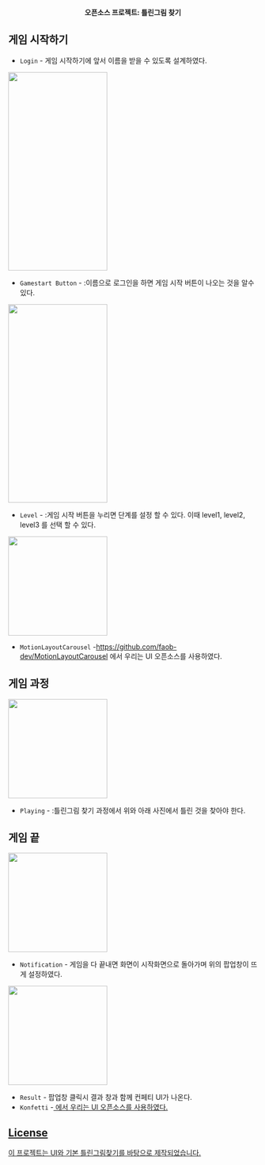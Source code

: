 

<p align="center">
  <strong> 오픈소스 프로젝트: 틀린그림 찾기</a></strong>
</p>
  
## 게임 시작하기
- `Login` - 게임 시작하기에 앞서 이름을 받을 수 있도록 설계하였다.
<img src="https://user-images.githubusercontent.com/114564687/205753037-b12c21d2-3d89-4fca-a66a-2bed94386857.png" width="200" height="400"/>

- `Gamestart Button` - :이름으로 로그인을 하면 게임 시작 버튼이 나오는 것을 알수 있다.
<img src="https://user-images.githubusercontent.com/114564687/205756063-3dd9fea5-5422-4bcd-8093-840fe4f16c0c.png" width="200" height="400"/>

- `Level` - :게임 시작 버튼을 누리면 단계를 설정 할 수 있다. 이때 level1, level2, level3 를 선택 할 수 있다.
<img src="https://user-images.githubusercontent.com/114564687/205758403-2730706f-0e68-405c-aa9f-9be287ee975b.png" width="200" heigt="400"/>

- `MotionLayoutCarousel` -https://github.com/faob-dev/MotionLayoutCarousel 에서 우리는 UI 오픈소스를 사용하였다. 

## 게임 과정

<img src="https://user-images.githubusercontent.com/114564687/205761095-b5255ca7-6a97-4c4b-937f-25528b0e2b2e.png" width="200" heigt="400"/>

- `Playing` - :틀린그림 찾기 과정에서 위와 아래 사진에서 틀린 것을 찾아야 한다.

## 게임 끝

<img src="https://user-images.githubusercontent.com/114564687/205761807-65ce1602-c34e-4be7-bcfe-bef7d6bf3454.png" width="200" heigt="400"/>

- `Notification` - 게임을 다 끝내면 화면이 시작화면으로 돌아가며 위의 팝업창이 뜨게 설정하였다.

<img src="https://user-images.githubusercontent.com/114564687/205763073-f03d7629-0f1c-4c21-945e-63a720041b18.png" width="200" heigt="400"/>

- `Result` - 팝업창 클릭시 결과 창과 함께 컨페티 UI가 나온다.
- `Konfetti` -<a href h="https://github.com/DanielMartinus/Konfetti"> 에서 우리는 UI 오픈소스를 사용하였다. 

## License

이 프로젝트는 UI와 기본 틀린그림찾기를 바탕으로 제작되었습니다.
